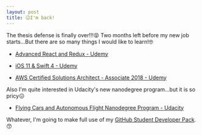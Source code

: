 ```yaml
---
layout: post
title: 😉I'm back!
---
```


The thesis defense is finally over!!!😝
Two months left before my new job starts...But there are so many things I would like to learn!🤓

- [Advanced React and Redux - Udemy](https://www.udemy.com/react-redux-tutorial/)

- [iOS 11 & Swift 4 - Udemy](https://www.udemy.com/ios-11-app-development-bootcamp/)

- [AWS Certified Solutions Architect - Associate 2018 - Udemy](https://www.udemy.com/aws-certified-solutions-architect-associate/)

Also I'm quite interested in Udacity's new nanodegree program...but it is so pricy😖

- [Flying Cars and Autonomous Flight Nanodegree Program - Udacity](https://www.udacity.com/course/flying-car-nanodegree--nd787)

Whatever, I'm going to make full use of my [GitHub Student Developer Pack](https://education.github.com/pack).😙
